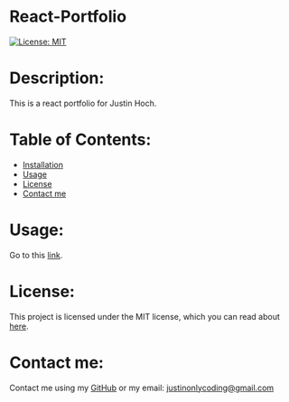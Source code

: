 # React-Portfolio

[![License: MIT](https://img.shields.io/badge/License-MIT-yellow.svg)](https://opensource.org/licenses/MIT)

# Description:

This is a react portfolio for Justin Hoch.

# Table of Contents:

- [Installation](#installation)
- [Usage](#usage)
- [License](#license)
- [Contact me](#contact-me)

# Usage:

Go to this [link](https://justinean.github.io/react-portfolio/).

# License:

This project is licensed under the MIT license, which you can read about [here](https://opensource.org/licenses/MIT).

# Contact me:

Contact me using my [GitHub](https://github.com/Justinean) or my email: justinonlycoding@gmail.com
